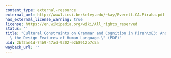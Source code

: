 ```yaml
---
content_type: external-resource
external_url: http://www1.icsi.berkeley.edu/~kay/Everett.CA.Piraha.pdf
has_external_license_warning: true
license: https://en.wikipedia.org/wiki/All_rights_reserved
status: ''
title: "Cultural Constraints on Grammar and Cognition in Pirah\xE3: Another Look at\
  \ the Design Features of Human Language.\" (PDF)"
uid: 2bf2ae1d-74b9-47ad-9302-e2b8912b7c5a
wayback_url: ''
---
```

